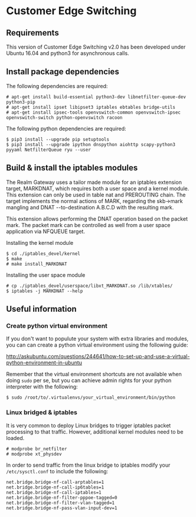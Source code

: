# Customer Edge Switching

## Requirements

This version of Customer Edge Switching v2.0 has been developed under 
Ubuntu 16.04 and python3 for asynchronous calls.


## Install package dependencies

The following dependencies are required:

```
# apt-get install build-essential python3-dev libnetfilter-queue-dev python3-pip
# apt-get install ipset libipset3 iptables ebtables bridge-utils
# apt-get install ipsec-tools openvswitch-common openvswitch-ipsec openvswitch-switch python-openvswitch racoon
```


The following python dependencies are required:

```
$ pip3 install --upgrade pip setuptools 
$ pip3 install --upgrade ipython dnspython aiohttp scapy-python3 pyyaml NetfilterQueue ryu --user
```

## Build & install the iptables modules

The Realm Gateway uses a tailor made module for an iptables extension target, MARKDNAT, which requires both a user space and a kernel module.
This extension can only be used in table nat and PREROUTING chain. The target implements the normal actions
of MARK, regarding the skb->mark mangling and DNAT --to-destination A.B.C.D with the resulting mark.

This extension allows performing the DNAT operation based on the packet mark. 
The packet mark can be controlled as well from a user space application via NFQUEUE target.

Installing the kernel module

```
$ cd ./iptables_devel/kernel
$ make
# make install_MARKDNAT 
```

Installing the user space module

```
# cp ./iptables_devel/userspace/libxt_MARKDNAT.so /lib/xtables/
$ iptables -j MARKDNAT --help
```


## Useful information

### Create python virtual environment

If you don't want to populute your system with extra libraries and modules, you can can create a python virtual environment using the following guide:

http://askubuntu.com/questions/244641/how-to-set-up-and-use-a-virtual-python-environment-in-ubuntu

Remember that the virtual environment shortcuts are not available when doing ```sudo``` per se, but you can achieve admin rights for your python interpreter with the following:

```
$ sudo /root/to/.virtualenvs/your_virtual_environment/bin/python
```

### Linux bridged & iptables

It is very common to deploy Linux bridges to trigger iptables packet processing to that traffic.
However, additional kernel modules need to be loaded.

```
# modprobe br_netfilter
# modprobe xt_physdev
```

In order to send traffic from the linux bridge to iptables modify your ```/etc/sysctl.conf``` to include the following:

```
net.bridge.bridge-nf-call-arptables=1
net.bridge.bridge-nf-call-ip6tables=1
net.bridge.bridge-nf-call-iptables=1
net.bridge.bridge-nf-filter-pppoe-tagged=0
net.bridge.bridge-nf-filter-vlan-tagged=1
net.bridge.bridge-nf-pass-vlan-input-dev=1
```